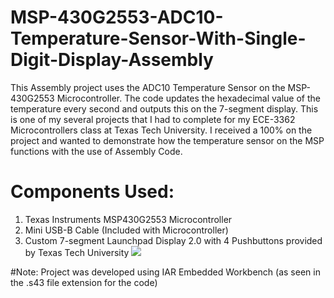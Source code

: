 # MSP-430G2553-ADC10-Temperature-Sensor-With-Single-Digit-Display-Assembly
This Assembly project uses the ADC10 Temperature Sensor on the MSP-430G2553 Microcontroller. The code updates the hexadecimal value of the temperature every second and outputs this on the 7-segment display. This is one of my several projects that I had to complete for my ECE-3362 Microcontrollers class at Texas Tech University. I received a 100% on the project and wanted to demonstrate how the temperature sensor on the MSP functions with the use of Assembly Code.

# Components Used:
1. Texas Instruments MSP430G2553 Microcontroller 
2. Mini USB-B Cable (Included with Microcontroller)
3. Custom 7-segment Launchpad Display 2.0 with 4 Pushbuttons provided by Texas Tech University 
![](ADC10tempsensordemo.gif)

#Note: Project was developed using IAR Embedded Workbench (as seen in the .s43 file extension for the code)
